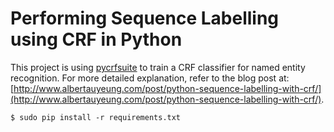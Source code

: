 # Performing Sequence Labelling using CRF in Python

This project is using [pycrfsuite](https://github.com/scrapinghub/python-crfsuite) to train a CRF classifier for named entity recognition. For more detailed explanation, refer to the blog post at: [http://www.albertauyeung.com/post/python-sequence-labelling-with-crf/](http://www.albertauyeung.com/post/python-sequence-labelling-with-crf/).


    $ sudo pip install -r requirements.txt
